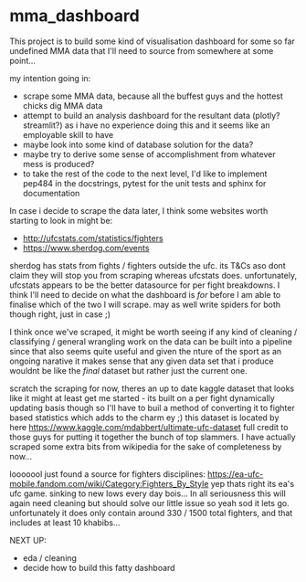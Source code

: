 # mma_dashboard
This project is to build some kind of visualisation dashboard for some so far undefined MMA data that I'll need to source from somewhere at some point...

my intention going in:

- scrape some MMA data, because all the buffest guys and the hottest chicks dig MMA data
- attempt to build an analysis dashboard for the resultant data (plotly? streamlit?) as i have no experience doing this and it seems like an employable skill to have
- maybe look into some kind of database solution for the data?
- maybe try to derive some sense of accomplishment from whatever mess is produced?
- to take the rest of the code to the next level, I'd like to implement pep484 in the docstrings, pytest for the unit tests and sphinx for documentation

In case i decide to scrape the data later, I think some websites worth starting to look in might be:

- http://ufcstats.com/statistics/fighters
- https://www.sherdog.com/events 

sherdog has stats from fights / fighters outside the ufc. its T&Cs aso dont claim they will stop you from scraping whereas ufcstats does. unfortunately, ufcstats appears to be the better datasource for per fight breakdowns. I think I'll need to decide on what the dashboard is *for* before I am able to finalise which of the two I will scrape. may as well write spiders for both though right, just in case ;) 

I think once we've scraped, it might be worth seeing if any kind of cleaning / classifying / general wrangling work on the data can be built into a pipeline since that also seems quite useful and given the nture of the sport as an ongoing narative it makes sense that any given data set that i produce wouldnt be like the *final* dataset but rather just the current one.


scratch the scraping for now, theres an up to date kaggle dataset that looks like it might at least get me started - its built on a per fight dynamically updating basis though so I'll have to buil a method of converting it to fighter based statistics which adds to the charm ey ;)
this dataset is located by here https://www.kaggle.com/mdabbert/ultimate-ufc-dataset full credit to those guys for putting it together the bunch of top slammers. 
I have actually scraped some extra bits from wikipedia for the sake of completeness by now...

looooool just found a source for fighters disciplines: 
https://ea-ufc-mobile.fandom.com/wiki/Category:Fighters_By_Style
yep thats right its ea's ufc game. sinking to new lows every day bois... In all seriousness this will again need cleaning but should solve our little issue so yeah sod it lets go.
unfortunately it does only contain around 330 / 1500 total fighters, and that includes at least 10 khabibs...

NEXT UP:

- eda / cleaning 
- decide how to build this fatty dashboard

